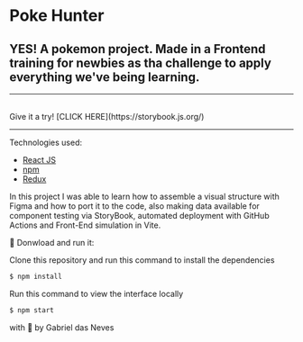 # Poke Hunter

## YES! A pokemon project. Made in a Frontend training for newbies as tha challenge to apply everything we've being learning.

<hr>
<br>
Give it a try!
[CLICK HERE](https://storybook.js.org/)


<hr>
Technologies used:

* [React JS](https://react.dev/)
* [npm](https://www.npmjs.com/)
* [Redux](https://redux.js.org/)

In this project I was able to learn how to assemble a visual structure with Figma and how to port it to the code, also making data available for component testing via StoryBook, automated deployment with GitHub Actions and Front-End simulation in Vite.

🚀  Donwload and run it:

Clone this repository and run this command to install the dependencies

```sh
$ npm install
```
Run this command to view the interface locally

```sh
$ npm start
```


with 💜 by Gabriel das Neves
